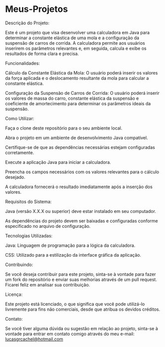 # Meus-Projetos
Descrição do Projeto:

Este é um projeto que visa desenvolver uma calculadora em Java para determinar a constante elástica de uma mola e a configuração da suspensão de carros de corrida. A calculadora permite aos usuários inserirem os parâmetros relevantes e, em seguida, calcula e exibe os resultados de forma clara e precisa.

Funcionalidades:

Cálculo da Constante Elástica da Mola: O usuário poderá inserir os valores da força aplicada e o deslocamento resultante da mola para calcular a constante elástica.

Configuração da Suspensão de Carros de Corrida: O usuário poderá inserir os valores de massa do carro, constante elástica da suspensão e coeficiente de amortecimento para determinar os parâmetros ideais da suspensão.

Como Utilizar:

Faça o clone deste repositório para o seu ambiente local.

Abra o projeto em um ambiente de desenvolvimento Java compatível.

Certifique-se de que as dependências necessárias estejam configuradas corretamente.

Execute a aplicação Java para iniciar a calculadora.

Preencha os campos necessários com os valores relevantes para o cálculo desejado.

A calculadora fornecerá o resultado imediatamente após a inserção dos valores.

Requisitos do Sistema:

Java (versão X.X.X ou superior) deve estar instalado em seu computador.

As dependências do projeto devem ser baixadas e configuradas conforme especificado no arquivo de configuração.

Tecnologias Utilizadas:

Java: Linguagem de programação para a lógica da calculadora.

CSS: Utilizado para a estilização da interface gráfica da aplicação.

Contribuindo:

Se você deseja contribuir para este projeto, sinta-se à vontade para fazer um fork do repositório e enviar suas melhorias através de um pull request. Ficarei feliz em analisar sua contribuição.

Licença:

Este projeto está licenciado, o que significa que você pode utilizá-lo livremente para fins não comerciais, desde que atribua os devidos créditos.

Contato:

Se você tiver alguma dúvida ou sugestão em relação ao projeto, sinta-se à vontade para entrar em contato comigo através do meu e-mail: lucasgrcachel@hotmail.com

